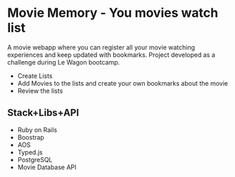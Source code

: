 # Movie Memory - You movies watch list

A movie webapp where you can register all your movie watching experiences and
keep updated with bookmarks.
Project developed as a challenge during Le Wagon bootcamp.

- Create Lists
- Add Movies to the lists and create your own bookmarks about the movie
- Review the lists

## Stack+Libs+API

- Ruby on Rails
- Boostrap
- AOS
- Typed.js
- PostgreSQL
- Movie Database API
